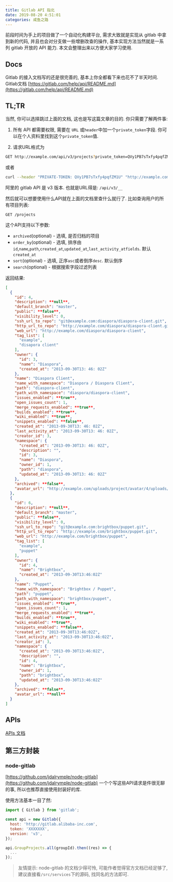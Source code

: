 ```yaml
---
title: Gitlab API 指北
date: 2019-08-20 4:51:01
categories: 咸鱼之路
---
```


前段时间为手上的项目做了一个自动化构建平台, 需求大致就是实现从 gitlab 中拿到新的代码, 并且也会对分支做一些增删改查的操作, 基本实现方法当然就是一系列 gitlab 开放的 API 能力. 本文会整理出来以方便大家学习使用.

## Docs
Gitlab 的接入文档写的还是很完善的, 基本上你全都看下来也花不了半天时间. Gitlab文档 [https://gitlab.com/help/api/README.md](https://gitlab.com/help/api/README.md)

## TL;TR
当然, 你可以选择跳过上面的文档, 这也是写这篇文章的目的. 你只需要了解两件事:

1. 所有 API 都需要权限, 需要在 `URL` 或`header`中加一个`private_token`字段. 你可以在个人资料里找到这个`private_token`值.

2. 请求URL格式为
```bash 
GET http://example.com/api/v3/projects?private_token=QVy1PB7sTxfy4pqfZM1U
```
或者
```bash
curl --header "PRIVATE-TOKEN: QVy1PB7sTxfy4pqfZM1U" "http://example.com/api/v3/projects"
```
阿里的 gitlab API 是 v3 版本. 也就是URL得是: `/api/v3/__`


然后就可以想要使用什么API就在上面的文档里查什么就行了. 比如查询用户的所有项目列表:
```
GET /projects
```

这个API支持以下参数:
* `archived`(optional) - 选填, 是否归档的项目
* `order_by`(optional) - 选填, 排序由 `id`,`name`,`path`,`created_at`,`updated_at`,`last_activity_atfields`. 默认`created_at`
* `sort`(optional) - 选填, 正序`asc`或者倒序`desc`. 默认倒序
* `search`(optional) - 根据搜索字段过滤列表

返回结果:
```json
[
  {
    "id": 4,
    "description": **null**,
    "default_branch": "master",
    "public": **false**,
    "visibility_level": 0,
    "ssh_url_to_repo": "git@example.com:diaspora/diaspora-client.git",
    "http_url_to_repo": "http://example.com/diaspora/diaspora-client.git",
    "web_url": "http://example.com/diaspora/diaspora-client",
    "tag_list": [
      "example",
      "disapora client"
    ],
    "owner": {
      "id": 3,
      "name": "Diaspora",
      "created_at": "2013-09-30T13: 46: 02Z"
    },
    "name": "Diaspora Client",
    "name_with_namespace": "Diaspora / Diaspora Client",
    "path": "diaspora-client",
    "path_with_namespace": "diaspora/diaspora-client",
    "issues_enabled": **true**,
    "open_issues_count": 1,
    "merge_requests_enabled": **true**,
    "builds_enabled": **true**,
    "wiki_enabled": **true**,
    "snippets_enabled": **false**,
    "created_at": "2013-09-30T13: 46: 02Z",
    "last_activity_at": "2013-09-30T13: 46: 02Z",
    "creator_id": 3,
    "namespace": {
      "created_at": "2013-09-30T13: 46: 02Z",
      "description": "",
      "id": 3,
      "name": "Diaspora",
      "owner_id": 1,
      "path": "diaspora",
      "updated_at": "2013-09-30T13: 46: 02Z"
    },
    "archived": **false**,
    "avatar_url": "http://example.com/uploads/project/avatar/4/uploads/avatar.png"
  },
  {
    "id": 6,
    "description": **null**,
    "default_branch": "master",
    "public": **false**,
    "visibility_level": 0,
    "ssh_url_to_repo": "git@example.com:brightbox/puppet.git",
    "http_url_to_repo": "http://example.com/brightbox/puppet.git",
    "web_url": "http://example.com/brightbox/puppet",
    "tag_list": [
      "example",
      "puppet"
    ],
    "owner": {
      "id": 4,
      "name": "Brightbox",
      "created_at": "2013-09-30T13:46:02Z"
    },
    "name": "Puppet",
    "name_with_namespace": "Brightbox / Puppet",
    "path": "puppet",
    "path_with_namespace": "brightbox/puppet",
    "issues_enabled": **true**,
    "open_issues_count": 1,
    "merge_requests_enabled": **true**,
    "builds_enabled": **true**,
    "wiki_enabled": **true**,
    "snippets_enabled": **false**,
    "created_at": "2013-09-30T13:46:02Z",
    "last_activity_at": "2013-09-30T13:46:02Z",
    "creator_id": 3,
    "namespace": {
      "created_at": "2013-09-30T13:46:02Z",
      "description": "",
      "id": 4,
      "name": "Brightbox",
      "owner_id": 1,
      "path": "brightbox",
      "updated_at": "2013-09-30T13:46:02Z"
    },
    "archived": **false**,
    "avatar_url": **null**
  }
]

```


## APIs
[APIs 文档](https://gitlab.com/help/api/api_resources.md)

## 第三方封装
### node-gitlab
[https://github.com/jdalrymple/node-gitlab](https://github.com/jdalrymple/node-gitlab) 
一个个写这些API请求是件很无聊的事, 所以也推荐直接使用封装好的库.

使用方法基本一目了然:
```js
import { Gitlab } from 'gitlab';

const api = new Gitlab({
  host: 'http://gitlab.alibaba-inc.com',
  token: 'XXXXXXX',
  version: 'v3',
});

api.GroupProjects.all(groupId).then((res) => {
  ...
});
```

> 友情提示:
> node-gitlab 的文档少得可怜, 可能作者觉得官方文档已经足够了, 建议直接看`/src/services`下的源码, 找同名的方法即可.
